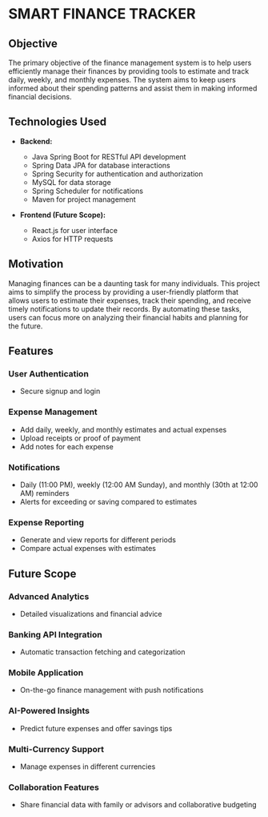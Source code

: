 # SMART FINANCE TRACKER

## Objective
The primary objective of the finance management system is to help users efficiently manage their finances by providing tools to estimate and track daily, weekly, and monthly expenses. The system aims to keep users informed about their spending patterns and assist them in making informed financial decisions.

## Technologies Used
- **Backend:**
  - Java Spring Boot for RESTful API development
  - Spring Data JPA for database interactions
  - Spring Security for authentication and authorization
  - MySQL for data storage
  - Spring Scheduler for notifications
  - Maven for project management

- **Frontend (Future Scope):**
  - React.js for user interface
  - Axios for HTTP requests

## Motivation
Managing finances can be a daunting task for many individuals. This project aims to simplify the process by providing a user-friendly platform that allows users to estimate their expenses, track their spending, and receive timely notifications to update their records. By automating these tasks, users can focus more on analyzing their financial habits and planning for the future.

## Features
### User Authentication
- Secure signup and login

### Expense Management
- Add daily, weekly, and monthly estimates and actual expenses
- Upload receipts or proof of payment
- Add notes for each expense

### Notifications
- Daily (11:00 PM), weekly (12:00 AM Sunday), and monthly (30th at 12:00 AM) reminders
- Alerts for exceeding or saving compared to estimates

### Expense Reporting
- Generate and view reports for different periods
- Compare actual expenses with estimates

## Future Scope
### Advanced Analytics
- Detailed visualizations and financial advice

### Banking API Integration
- Automatic transaction fetching and categorization

### Mobile Application
- On-the-go finance management with push notifications

### AI-Powered Insights
- Predict future expenses and offer savings tips

### Multi-Currency Support
- Manage expenses in different currencies

### Collaboration Features
- Share financial data with family or advisors and collaborative budgeting
